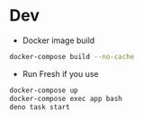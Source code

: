# Dev

- Docker image build

```bash
docker-compose build --no-cache
```

- Run Fresh if you use

```bash
docker-compose up
docker-compose exec app bash
deno task start
```
